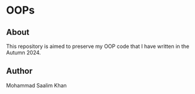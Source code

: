 # OOPs


## About 
This repository is aimed to preserve my OOP code that I have written in the Autumn 2024.

## Author
Mohammad Saalim Khan


